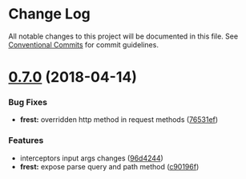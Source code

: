 # Change Log

All notable changes to this project will be documented in this file.
See [Conventional Commits](https://conventionalcommits.org) for commit guidelines.

<a name="0.7.0"></a>
# [0.7.0](https://github.com/panjiesw/frest/tree/master/packages/frest/compare/frest@0.6.1...frest@0.7.0) (2018-04-14)


### Bug Fixes

* **frest:** overridden http method in request methods ([76531ef](https://github.com/panjiesw/frest/tree/master/packages/frest/commit/76531ef))


### Features

* interceptors input args changes ([96d4244](https://github.com/panjiesw/frest/tree/master/packages/frest/commit/96d4244))
* **frest:** expose parse query and path method ([c90196f](https://github.com/panjiesw/frest/tree/master/packages/frest/commit/c90196f))
